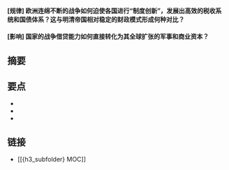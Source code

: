 #### [规律] 欧洲连绵不断的战争如何迫使各国进行“制度创新”，发展出高效的税收系统和国债体系？这与明清帝国相对稳定的财政模式形成何种对比？


#### [影响] 国家的战争借贷能力如何直接转化为其全球扩张的军事和商业资本？


## 摘要


## 要点

- 
- 
- 

## 链接

- [[{h3_subfolder} MOC]]
